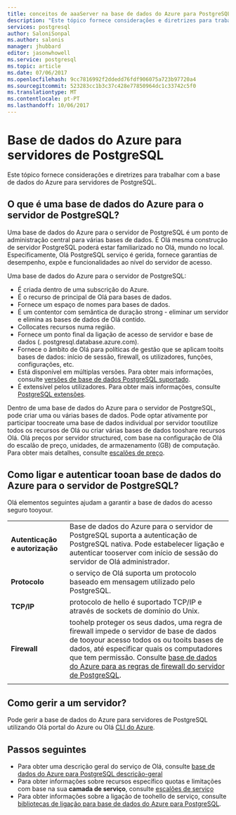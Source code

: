 ```yaml
---
title: conceitos de aaaServer na base de dados do Azure para PostgreSQL | Microsoft Docs
description: "Este tópico fornece considerações e diretrizes para trabalhar com a base de dados do Azure para servidores de PostgreSQL."
services: postgresql
author: SaloniSonpal
ms.author: salonis
manager: jhubbard
editor: jasonwhowell
ms.service: postgresql
ms.topic: article
ms.date: 07/06/2017
ms.openlocfilehash: 9cc7816992f2ddedd76fdf906075a723b97720a4
ms.sourcegitcommit: 523283cc1b3c37c428e77850964dc1c33742c5f0
ms.translationtype: MT
ms.contentlocale: pt-PT
ms.lasthandoff: 10/06/2017
---
```

# <a name="azure-database-for-postgresql-servers"></a>Base de dados do Azure para servidores de PostgreSQL
Este tópico fornece considerações e diretrizes para trabalhar com a base de dados do Azure para servidores de PostgreSQL.

## <a name="what-is-an-azure-database-for-postgresql-server"></a>O que é uma base de dados do Azure para o servidor de PostgreSQL?
Uma base de dados do Azure para o servidor de PostgreSQL é um ponto de administração central para várias bases de dados. É Olá mesma construção de servidor PostgreSQL poderá estar familiarizado no Olá, mundo no local. Especificamente, Olá PostgreSQL serviço é gerida, fornece garantias de desempenho, expõe e funcionalidades ao nível do servidor de acesso.

Uma base de dados do Azure para o servidor de PostgreSQL:

- É criada dentro de uma subscrição do Azure.
- É o recurso de principal de Olá para bases de dados.
- Fornece um espaço de nomes para bases de dados.
- É um contentor com semântica de duração strong - eliminar um servidor e elimina as bases de dados de Olá contido.
- Collocates recursos numa região.
- Fornece um ponto final da ligação de acesso de servidor e base de dados (. postgresql.database.azure.com).
- Fornece o âmbito de Olá para políticas de gestão que se aplicam tooits bases de dados: início de sessão, firewall, os utilizadores, funções, configurações, etc.
- Está disponível em múltiplas versões. Para obter mais informações, consulte [versões de base de dados PostgreSQL suportado](concepts-supported-versions.md).
- É extensível pelos utilizadores. Para obter mais informações, consulte [PostgreSQL extensões](concepts-extensions.md).

Dentro de uma base de dados do Azure para o servidor de PostgreSQL, pode criar uma ou várias bases de dados. Pode optar ativamente por participar toocreate uma base de dados individual por servidor tooutilize todos os recursos de Olá ou criar várias bases de dados tooshare recursos Olá. Olá preços por servidor structured, com base na configuração de Olá do escalão de preço, unidades, de armazenamento (GB) de computação. Para obter mais detalhes, consulte [escalões de preço](./concepts-service-tiers.md).

## <a name="how-do-i-connect-and-authenticate-tooan-azure-database-for-postgresql-server"></a>Como ligar e autenticar tooan base de dados do Azure para o servidor de PostgreSQL?
Olá elementos seguintes ajudam a garantir a base de dados do acesso seguro tooyour.

|||
| :-- | :-- |
| **Autenticação e autorização** | Base de dados do Azure para o servidor de PostgreSQL suporta a autenticação de PostgreSQL nativa. Pode estabelecer ligação e autenticar tooserver com início de sessão do servidor de Olá administrador. |
| **Protocolo** | o serviço de Olá suporta um protocolo baseado em mensagem utilizado pelo PostgreSQL. |
| **TCP/IP** | protocolo de hello é suportado TCP/IP e através de sockets de domínio do Unix. |
| **Firewall** | toohelp proteger os seus dados, uma regra de firewall impede o servidor de base de dados de tooyour acesso todos os ou tooits bases de dados, até especificar quais os computadores que tem permissão. Consulte [base de dados do Azure para as regras de firewall do servidor de PostgreSQL](concepts-firewall-rules.md). |
|||

## <a name="how-do-i-manage-a-server"></a>Como gerir a um servidor?
Pode gerir a base de dados do Azure para servidores de PostgreSQL utilizando Olá portal do Azure ou Olá [CLI do Azure](/cli/azure/postgres).

## <a name="next-steps"></a>Passos seguintes
- Para obter uma descrição geral do serviço de Olá, consulte [base de dados do Azure para PostgreSQL descrição-geral](overview.md)
- Para obter informações sobre recursos específico quotas e limitações com base na sua **camada de serviço**, consulte [escalões de serviço](concepts-service-tiers.md)
- Para obter informações sobre a ligação de toohello de serviço, consulte [bibliotecas de ligação para base de dados do Azure para PostgreSQL](concepts-connection-libraries.md).
